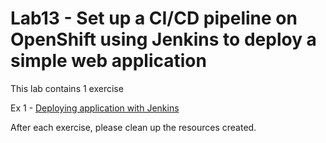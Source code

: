 # Lab13 - Set up a CI/CD pipeline on OpenShift using Jenkins to deploy a simple web application

This lab contains 1 exercise

Ex 1 - [Deploying application with Jenkins](ex-1.md)

After each exercise, please clean up the resources created.
